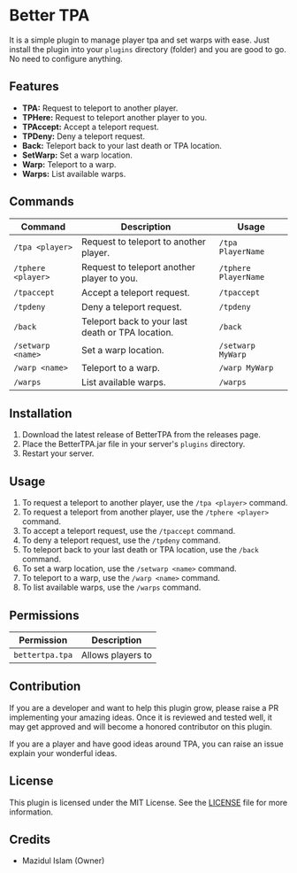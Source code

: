 # Better TPA

It is a simple plugin to manage player tpa and set warps with ease. Just install the plugin into your `plugins`
directory (folder) and you are good to go. No need to configure anything.

## Features

- **TPA:** Request to teleport to another player.
- **TPHere:** Request to teleport another player to you.
- **TPAccept:** Accept a teleport request.
- **TPDeny:** Deny a teleport request.
- **Back:** Teleport back to your last death or TPA location.
- **SetWarp:** Set a warp location.
- **Warp:** Teleport to a warp.
- **Warps:** List available warps.

## Commands

| Command            | Description                                       | Usage                |
|--------------------|---------------------------------------------------|----------------------|
| `/tpa <player>`    | Request to teleport to another player.            | `/tpa PlayerName`    |
| `/tphere <player>` | Request to teleport another player to you.        | `/tphere PlayerName` |
| `/tpaccept`        | Accept a teleport request.                        | `/tpaccept`          |
| `/tpdeny`          | Deny a teleport request.                          | `/tpdeny`            |
| `/back`            | Teleport back to your last death or TPA location. | `/back`              |
| `/setwarp <name>`  | Set a warp location.                              | `/setwarp MyWarp`    |
| `/warp <name>`     | Teleport to a warp.                               | `/warp MyWarp`       |
| `/warps`           | List available warps.                             | `/warps`             |

## Installation

1. Download the latest release of BetterTPA from the releases page.
2. Place the BetterTPA.jar file in your server's `plugins` directory.
3. Restart your server.

## Usage

1. To request a teleport to another player, use the `/tpa <player>` command.
2. To request a teleport from another player, use the `/tphere <player>` command.
3. To accept a teleport request, use the `/tpaccept` command.
4. To deny a teleport request, use the `/tpdeny` command.
5. To teleport back to your last death or TPA location, use the `/back` command.
6. To set a warp location, use the `/setwarp <name>` command.
7. To teleport to a warp, use the `/warp <name>` command.
8. To list available warps, use the `/warps` command.

## Permissions

| Permission      | Description       |
|-----------------|-------------------|
| `bettertpa.tpa` | Allows players to |

## Contribution

If you are a developer and want to help this plugin grow, please raise a PR implementing your amazing ideas. Once it is
reviewed and tested well, it may get approved and will become a honored contributor on this plugin.

If you are a player and have good ideas around TPA, you can raise an issue explain your wonderful ideas.

## License

This plugin is licensed under the MIT License. See the [LICENSE](/LICENSE.md) file for more information.

## Credits

- Mazidul Islam (Owner)